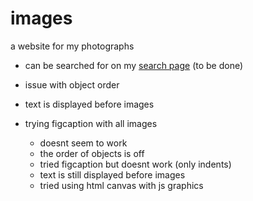 # images
a website for my photographs
- can be searched for on my [search page](https://skparab1.github.io/search) (to be done)

- issue with object order
- text is displayed before images
- trying figcaption with all images
  - doesnt seem to work 
  - the order of objects is off
  - tried figcaption but doesnt work (only indents)
  - text is still displayed before images
  - tried using html canvas with js graphics
